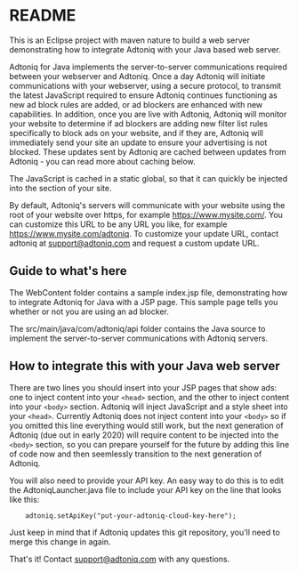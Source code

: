 # README #

This is an Eclipse project with maven nature to build a web server demonstrating how to integrate Adtoniq with your Java based web server.

Adtoniq for Java implements the server-to-server communications required between your webserver and Adtoniq. Once a day Adtoniq will initiate communications with your webserver, using a secure protocol, to transmit the latest JavaScript required to ensure Adtoniq continues functioning as new ad block rules are added, or ad blockers are enhanced with new capabilities. In addition, once you are live with Adtoniq, Adtoniq will monitor your website to determine if ad blockers are adding new filter list rules specifically to block ads on your website, and if they are, Adtoniq will immediately send your site an update to ensure your advertising is not blocked. These updates sent by Adtoniq are cached between updates from Adtoniq - you can read more about caching below.

The JavaScript is cached in a static global, so that it can quickly be injected into the <head> section of your site.

By default, Adtoniq's servers will communicate with your website using the root of your website over https, for example https://www.mysite.com/. You can customize this URL to be any URL you like, for example https://www.mysite.com/adtoniq. To customize your update URL, contact adtoniq at support@adtoniq.com and request a custom update URL.

## Guide to what's here ##

The WebContent folder contains a sample index.jsp file, demonstrating how to integrate Adtoniq for Java with a JSP page. This sample page tells you whether or not you are using an ad blocker. 

The src/main/java/com/adtoniq/api folder contains the Java source to implement the server-to-server communications with Adtoniq servers.

## How to integrate this with your Java web server ##

There are two lines you should insert into your JSP pages that show ads: one to inject content into your `<head>` section, and the other to inject content into your `<body>` section. Adtoniq will inject JavaScript and a style sheet into your `<head>`. Currently Adtoniq does not inject content into your `<body>` so if you omitted this line everything would still work, but the next generation of Adtoniq (due out in early 2020) will require content to be injected into the `<body>` section, so you can prepare yourself for the future by adding this line of code now and then seemlessly transition to the next generation of Adtoniq.

You will also need to provide your API key. An easy way to do this is to edit the AdtoniqLauncher.java file to include your API key on the line that looks like this:

	    adtoniq.setApiKey("put-your-adtoniq-cloud-key-here");

Just keep in mind that if Adtoniq updates this git repository, you'll need to merge this change in again.

That's it! Contact support@adtoniq.com with any questions.